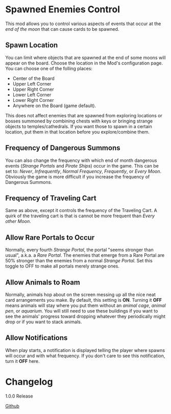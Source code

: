 # Spawned Enemies Control
This mod allows you to control various aspects of events that occur at the *end of the moon* that can cause cards to be spawned.

## Spawn Location
You can limit where objects that are spawned at the end of some moons will appear on the board.
Choose the location in the Mod's configuration page.
You can choose one of the folling places:
* Center of the Board
* Upper Left Corner
* Upper Right Corner
* Lower Left Corner
* Lower Right Corner
* Anywhere on the Board (game default).

This does not affect enemies that are spawned from exploring locations or bosses summoned by combining chests with keys
or bringing strange objects to temples/cathedrals. If you want those to spawn in a certain location,
put them in that location before you explore/combine them.

## Frequency of Dangerous Summons
You can also change the frequency with which end of month dangerous events (*Strange Portals* and *Pirate Ships*) occur in the game.
This can be set to: *Never*, *Infrequently*, *Normal Frequency*, *Frequently*, or *Every Moon*.
Obviously the game is more difficult if you increase the frequency of Dangerous Summons.

## Frequency of Traveling Cart
Same as above, except it controls the frequency of the Traveling Cart.
A quirk of the traveling cart is that is cannot be more frequent than *Every other Moon*.

## Allow Rare Portals to Occur
Normally, every fourth *Strange Portal*, the portal "seems stronger than usual", a.k.a. a *Rare Portal*.
The enemies that emerge from a Rare Portal are 50% stronger than the enemies from a normal *Strange Portal*.
Set this toggle to OFF to make all portals merely strange ones.

## Allow Animals to Roam
Normally, animals hop about on the screen messing up all the nice neat card arrangements you make.
By default, this setting is **ON**. Turning it **OFF** means animals will stay where you put them without an
*animal cage*, *animal pen*, or *aquarium*. You will still need to use these buildings if you want to see the
animals' progress toward dropping whatever they periodically might drop or if you want to stack animals.

## Allow Notifications
When play starts, a notification is displayed telling the player where spawns will occur and with what frequency.
If you don't care to see this notification, turn it **OFF** here.

# Changelog
1.0.0 Release

[Github](https://github.com/jmucchiello/stacklands-spawncontrol)
